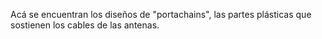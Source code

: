 Acá se encuentran los diseños de "portachains", las partes plásticas que sostienen los cables de las antenas.
